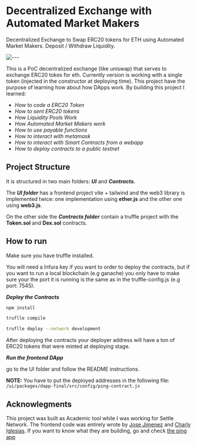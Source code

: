 # Decentralized Exchange with Automated Market Makers

Decentralized Exchange to Swap ERC20 tokens for ETH using Automated Market Makers. Deposit / Withdraw Liquidity. 

![---](https://raw.githubusercontent.com/alcalawil/DEX-ERC20-AMM/master/ui/Screen%20Shot%202022-10-25%20at%2019.43.44.png "x")
[]()


This is a PoC decentralized exchange (like uniswap) that serves to exchange ERC20 tokes for eth. Currently version is working with a single token (injected in the constructor at deploying time). This project have the purpose of learning how about how DApps work. By building this project I learned:

- *How to code a ERC20 Token*
- *How to sent ERC20 tokens*
- *How Liquidity Pools Work*
- *How Automated Market Makers work*
- *How to use payable functions*
- *How to interact with metamask*
- *How to interact with Smart Contracts from a webapp*
- *How to deploy contracts to a public testnet*

## Project Structure

It is structured in two main folders: ***UI*** and ***Contracts.*** 

The ***UI folder*** has a frontend project vite + tailwind and the web3 library is implemented twice: one implementation using **ether.js**  and the other one using **web3.js**. 

On the other side the ***Contracts folder*** contain a truffle project with the **Token.sol** and **Dex.sol** contracts.

## How to run

Make sure you have truffle installed.

You will need a Infura key if you want to  order to deploy the contracts, but if you want to run a local blockchain (e.g ganache) you only have to make sure your the port it is running is the same as in the truffle-config.js (e.g port: 7545). 

***Deploy the Contracts*** 

```bash
npm install

truflle compile

truflle deploy --network development
```

After deploying the contracts your deployer address will have a ton of ERC20 tokens that were minted at deploying stage.

***Run the frontend DApp***

go to the UI folder and follow the README instructions.

**NOTE:** You have to put the deployed addresses in the following file:
`/ui/packages/dapp-final/src/config/ping-contract.js`

## Acknowlegments

This project was built as Academic tool while I was working for Settle Network. The frontend code was entirely wrote by [Jose Jimenez](https://www.linkedin.com/in/jos%C3%A9-alberto-jim%C3%A9nez-hern%C3%A1ndez/) and [Charly Iglesias](https://www.linkedin.com/in/cdiglesias/). If you want to know what they are building, go and check [the ping app](https://www.holaping.com/)